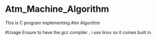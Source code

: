 # Atm_Machine_Algorithm
This is C program implementing Atm Algorithm

#Usage
Ensure to have the gcc compiler , i use linux so it comes built in.
